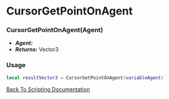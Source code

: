 # CursorGetPointOnAgent

### CursorGetPointOnAgent(Agent)
- ***Agent:*** 
- ***Returns:*** Vector3

### Usage

```Lua
local resultVector3 = CursorGetPointOnAgent(variableAgent)
```


[Back To Scripting Documentation](../README.md)
